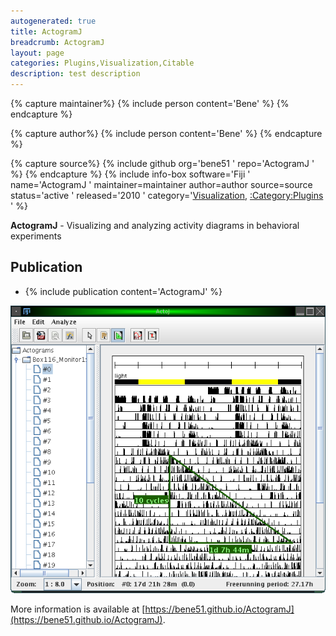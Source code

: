 ```yaml
---
autogenerated: true
title: ActogramJ
breadcrumb: ActogramJ
layout: page
categories: Plugins,Visualization,Citable
description: test description
---
```



{% capture maintainer%}
{% include person content='Bene' %}
{% endcapture %}

{% capture author%}
{% include person content='Bene' %}
{% endcapture %}

{% capture source%}
{% include github org='bene51 ' repo='ActogramJ ' %}
{% endcapture %}
{% include info-box software='Fiji ' name='ActogramJ ' maintainer=maintainer author=author source=source status='active ' released='2010 ' category='[Visualization](Category_Visualization ), [:Category:Plugins](Category_Plugins ) ' %}

**ActogramJ** - Visualizing and analyzing activity diagrams in behavioral experiments

Publication
-----------

-   {% include publication content='ActogramJ' %}

![](/images/pages/ActogramJ.png "ActogramJ.png")

More information is available at [https://bene51.github.io/ActogramJ](https://bene51.github.io/ActogramJ).

  
